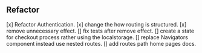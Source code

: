 ## Refactor

[x] Refactor Authentication.
[x] change the how routing is structured.
[x] remove unnecessary effect.
[] fix tests after remove effect.
[] create a state for checkout process rather using the localstorage.
[] replace Navigators component instead use nested routes.
[] add routes path home pages docs.
